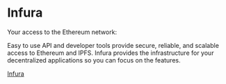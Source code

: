 # Infura

Your access to the Ethereum network:

Easy to use API and developer tools provide secure, reliable, and scalable access to Ethereum and IPFS. Infura provides the infrastructure for your decentralized applications so you can focus on the features.

[Infura](https://infura.io/)
